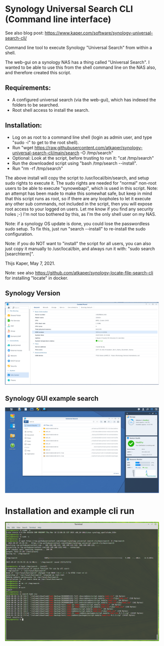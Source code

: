 # Synology Universal Search CLI (Command line interface)

See also blog post: https://www.kaper.com/software/synology-universal-search-cli/


Command line tool to execute Synology "Universal Search" from within a shell.

The web-gui on a synology NAS has a thing called "Universal Search". I wanted to be able to use this
from the shell command line on the NAS also, and therefore created this script.

## Requirements:

- A configured universal search (via the web-gui), which has indexed the folders to be searched.
- Root shell access to install the search.

## Installation:

- Log on as root to a command line shell (login as admin user, and type "sudo -i" to get to the root shell).
- Run "wget https://raw.githubusercontent.com/atkaper/synology-universal-search-cli/main/search -O /tmp/search"
- Optional: Look at the script, before trusting to run it: "cat /tmp/search"
- Run the downloaded script using "bash /tmp/search --install".
- Run "rm -rf /tmp/search"

The above install will copy the script to /usr/local/bin/search, and setup sudo rights to execute it.
The sudo rights are needed for "normal" non-root users to be able to execute "synowebapi", which is used in this script.
Note: an attempt has been made to make this somewhat safe, but keep in mind that this script runs as root, so
if there are any loopholes to let it execute any other sub commands, not included in the script, then you
will expose root access to your logged on users. Let me know if you find any security holes ;-)
I'm not too bothered by this, as I'm the only shell user on my NAS.

Note: if a synology OS update is done, you could lose the passwordless sudo setup. To fix this, just run
"search --install" to re-install the sudo configuration.

Note: if you do NOT want to "install" the script for all users, you can also just copy it manually to /usr/local/bin, 
and always run it with: "sudo search [searchterm]". 

Thijs Kaper, May 7, 2021.


Note: see also https://github.com/atkaper/synology-locate-file-search-cli for installing "locate" in docker.


## Synology Version

![synology version](images/screenshot-20210507-233307-synology-version.png)

## Synology GUI example search

![synology gui example search](images/screenshot-20210507-233102-universal-search-gui.png)

# Installation and example cli run

![installation and example cli run](images/screenshot-20210507-233633-install-and-example-run.png)
